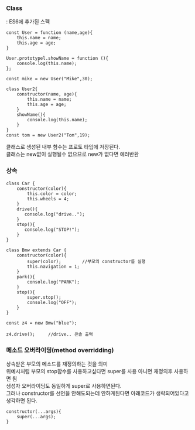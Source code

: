 ### Class
: ES6에 추가된 스펙
```
const User = function (name,age){
    this.name = name;
    this.age = age;
}

User.prototypel.showName = function (){
    console.log(this.name);
};

const mike = new User("Mike",30);

class User2{
    constructor(name, age){
        this.name = name;
        this.age = age;
    }
    showName(){
        console.log(this.name);
    }
}
const tom = new User2("Tom",19);

```

클래스로 생성된 내부 함수는 프로토 타입에 저장된다.  
클래스는 new없이 실행될수 없으므로 new가 없다면 에러반환  


### 상속
```
class Car {
    constructor(color){
        this.color = color;
        this.wheels = 4;
    }
    drive(){
       console.log("drive..");
    }
    stop(){
       console.log("STOP!");
    }
}

class Bmw extends Car {
    constructor(color){
        super(color);        //부모의 constructor를 실행
        this.navigation = 1;
    }
    park(){
        console.log("PARK");
    }
    stop(){
        super.stop();
        console.log("OFF");
    }
}

const z4 = new Bmw("blue");

z4.drive();     //drive.. 콘솔 출력
```

### 메소드 오버라이딩(method overridding)
상속받은 부모의 메소드를 재정의하는 것을 의미  
위예시처럼 부모의 stop함수를 사용하고싶다면 super를 사용 아니면 재정의후 사용하면 됨  
생성자 오버라이딩도 동일하게 super로 사용하면된다.  
그러나 constructor를 선언을 안해도되는데 안하게된다면 아래코드가 생략되어있다고 생각하면 된다.
```
constructor(...args){
    super(...args);
}
```